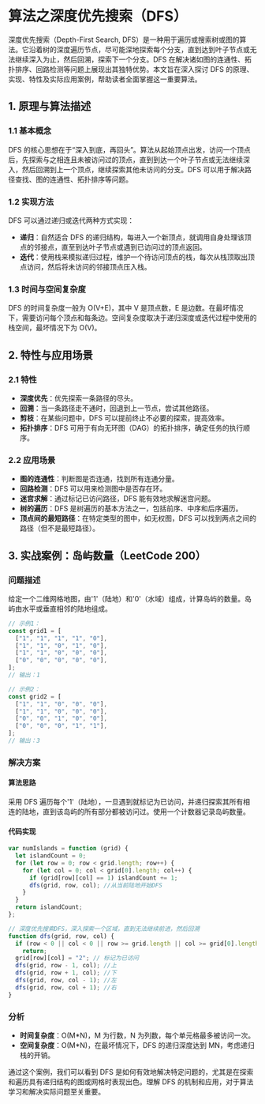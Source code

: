 # 算法之深度优先搜索（DFS）

深度优先搜索（Depth-First Search, DFS）是一种用于遍历或搜索树或图的算法。它沿着树的深度遍历节点，尽可能深地探索每个分支，直到达到叶子节点或无法继续深入为止，然后回溯，探索下一个分支。DFS 在解决诸如图的连通性、拓扑排序、回路检测等问题上展现出其独特优势。本文旨在深入探讨 DFS 的原理、实现、特性及实际应用案例，帮助读者全面掌握这一重要算法。

## 1. 原理与算法描述

### 1.1 基本概念

DFS 的核心思想在于“深入到底，再回头”。算法从起始顶点出发，访问一个顶点后，先探索与之相连且未被访问过的顶点，直到到达一个叶子节点或无法继续深入，然后回溯到上一个顶点，继续探索其他未访问的分支。DFS 可以用于解决路径查找、图的连通性、拓扑排序等问题。

### 1.2 实现方法

DFS 可以通过递归或迭代两种方式实现：

- **递归**：自然适合 DFS 的递归结构，每进入一个新顶点，就调用自身处理该顶点的邻接点，直至到达叶子节点或遇到已访问过的顶点返回。
- **迭代**：使用栈来模拟递归过程，维护一个待访问顶点的栈，每次从栈顶取出顶点访问，然后将未访问的邻接顶点压入栈。

### 1.3 时间与空间复杂度

DFS 的时间复杂度一般为 O(V+E)，其中 V 是顶点数，E 是边数。在最坏情况下，需要访问每个顶点和每条边。空间复杂度取决于递归深度或迭代过程中使用的栈空间，最坏情况下为 O(V)。

## 2. 特性与应用场景

### 2.1 特性

- **深度优先**：优先探索一条路径的尽头。
- **回溯**：当一条路径走不通时，回退到上一节点，尝试其他路径。
- **剪枝**：在某些问题中，DFS 可以提前终止不必要的探索，提高效率。
- **拓扑排序**：DFS 可用于有向无环图（DAG）的拓扑排序，确定任务的执行顺序。

### 2.2 应用场景

- **图的连通性**：判断图是否连通，找到所有连通分量。
- **回路检测**：DFS 可以用来检测图中是否存在环。
- **迷宫求解**：通过标记已访问路径，DFS 能有效地求解迷宫问题。
- **树的遍历**：DFS 是树遍历的基本方法之一，包括前序、中序和后序遍历。
- **顶点间的最短路径**：在特定类型的图中，如无权图，DFS 可以找到两点之间的路径（但不是最短路径）。

## 3. 实战案例：岛屿数量（LeetCode 200）

### 问题描述

给定一个二维网格地图，由'1'（陆地）和'0'（水域）组成，计算岛屿的数量。岛屿由水平或垂直相邻的陆地组成。

```js
// 示例1：
const grid1 = [
  ["1", "1", "1", "1", "0"],
  ["1", "1", "0", "1", "0"],
  ["1", "1", "0", "0", "0"],
  ["0", "0", "0", "0", "0"],
];
// 输出：1

// 示例2：
const grid2 = [
  ["1", "1", "0", "0", "0"],
  ["1", "1", "0", "0", "0"],
  ["0", "0", "1", "0", "0"],
  ["0", "0", "0", "1", "1"],
];
// 输出：3
```

### 解决方案

#### 算法思路

采用 DFS 遍历每个'1'（陆地），一旦遇到就标记为已访问，并递归探索其所有相连的陆地，直到该岛屿的所有部分都被访问过。使用一个计数器记录岛屿数量。

#### 代码实现

```javascript
var numIslands = function (grid) {
  let islandCount = 0;
  for (let row = 0; row < grid.length; row++) {
    for (let col = 0; col < grid[0].length; col++) {
      if (grid[row][col] == 1) islandCount += 1;
      dfs(grid, row, col); //从当前陆地开始DFS
    }
  }
  return islandCount;
};

// 深度优先搜索DFS，深入探索一个区域，直到无法继续前进，然后回溯
function dfs(grid, row, col) {
  if (row < 0 || col < 0 || row >= grid.length || col >= grid[0].length || grid[row][col] != 1)
    return;
  grid[row][col] = "2"; // 标记为已访问
  dfs(grid, row - 1, col); //上
  dfs(grid, row + 1, col); //下
  dfs(grid, row, col - 1); //左
  dfs(grid, row, col + 1); //右
}
```

### 分析

- **时间复杂度**：O(M\*N)，M 为行数，N 为列数，每个单元格最多被访问一次。
- **空间复杂度**：O(M\*N)，在最坏情况下，DFS 的递归深度达到 MN，考虑递归栈的开销。

通过这个案例，我们可以看到 DFS 是如何有效地解决特定问题的，尤其是在探索和遍历具有递归结构的图或网格时表现出色。理解 DFS 的机制和应用，对于算法学习和解决实际问题至关重要。
